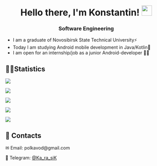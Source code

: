 <h1 align="center">Hello there, I'm Konstantin!</a> 
<img src="https://github.com/blackcater/blackcater/raw/main/images/Hi.gif" height="32"/></h1>
<h3 align="center">Software Engineering</h3>

<ul>
<li>I am a graduate of Novosibirsk State Technical University⚡</li>
<li>Today I am studying Android mobile development in Java/Kotlin🔭</li>
<li>I am open for an internship/job as a junior Android-developer 👨‍💻</li>
</ul>

<h2>&#128104;&#8205;&#128187;Statistics</h2>

<!--
![](https://github-profile-summary-cards.vercel.app/api/cards/repos-per-language?username=Ka-ra-siK&theme=github_dark)

![](https://github-profile-summary-cards.vercel.app/api/cards/stats?username=Ka-ra-siK&theme=solarized_dark)

-->
![](https://github-profile-summary-cards.vercel.app/api/cards/profile-details?username=Ka-ra-siK&theme=2077)

![](https://github-profile-summary-cards.vercel.app/api/cards/most-commit-language?username=Ka-ra-siK&theme=2077)

![](https://github-profile-summary-cards.vercel.app/api/cards/repos-per-language?username=Ka-ra-siK&theme=2077)

![](https://github-profile-summary-cards.vercel.app/api/cards/stats?username=Ka-ra-siK&theme=2077)

![](https://github-profile-summary-cards.vercel.app/api/cards/productive-time?username=Ka-ra-siK&theme=2077)
<h2>📌 Contacts</h2>
<p>✉ Email: polkavod@gmail.com</p>
<p>📱 Telegram: <a href="https://telegram.me/Ka_ra_siK">@Ka_ra_siK</a></p>
